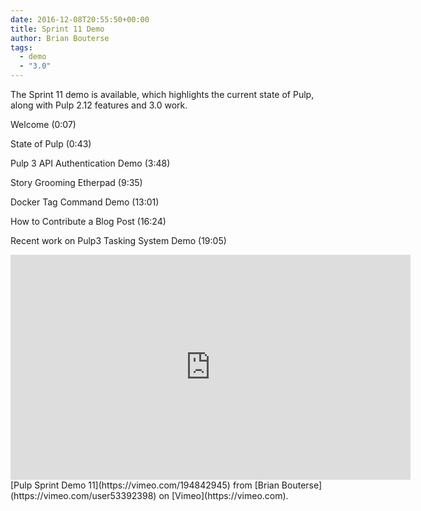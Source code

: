 ```yaml
---
date: 2016-12-08T20:55:50+00:00
title: Sprint 11 Demo
author: Brian Bouterse
tags:
  - demo
  - "3.0"
---
```

<!-- more -->
The Sprint 11 demo is available, which highlights the current state of Pulp, along with Pulp 2.12 features and 3.0 work.

Welcome (0:07)

State of Pulp (0:43)

Pulp 3 API Authentication Demo (3:48)

Story Grooming Etherpad (9:35)

Docker Tag Command Demo (13:01)

How to Contribute a Blog Post (16:24)

Recent work on Pulp3 Tasking System Demo (19:05)

<iframe src="https://player.vimeo.com/video/194842945" width="640" height="360" frameborder="0" webkitallowfullscreen mozallowfullscreen allowfullscreen></iframe>
[Pulp Sprint Demo 11](https://vimeo.com/194842945) from [Brian Bouterse](https://vimeo.com/user53392398) on [Vimeo](https://vimeo.com).

